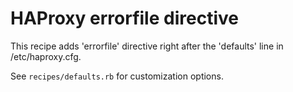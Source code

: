# HAProxy errorfile directive
This recipe adds 'errorfile' directive right after the 'defaults' line
in /etc/haproxy.cfg.

See `recipes/defaults.rb` for customization options.
